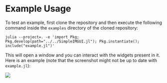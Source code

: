 # Example Usage

To test an example, first clone the repository and then execute the following command inside the `examples` directory of the cloned repository:

```
julia --project=. -e 'import Pkg; Pkg.develop(path="../../SimpleIMGUI.jl"); Pkg.instantiate(); include("example.jl")'
```

This will open a window and you can interact with the widgets present in it. Here is an example (note that the screenshot might not be up to date with `example.jl`):

<img src="https://user-images.githubusercontent.com/32610387/165582174-fd98dd3a-d36c-4418-a673-719090b0cd54.png">

